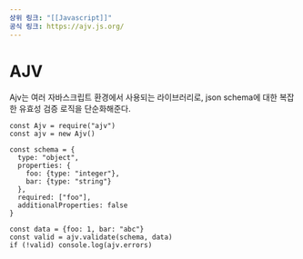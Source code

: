 ```yaml
---
상위 링크: "[[Javascript]]"
공식 링크: https://ajv.js.org/
---
```

# AJV
Ajv는 여러 자바스크립트 환경에서 사용되는 라이브러리로, json schema에 대한 복잡한 유효성 검증 로직을 단순화해준다.

```
const Ajv = require("ajv")
const ajv = new Ajv()

const schema = {
  type: "object",
  properties: {
    foo: {type: "integer"},
    bar: {type: "string"}
  },
  required: ["foo"],
  additionalProperties: false
}

const data = {foo: 1, bar: "abc"}
const valid = ajv.validate(schema, data)
if (!valid) console.log(ajv.errors)
```
